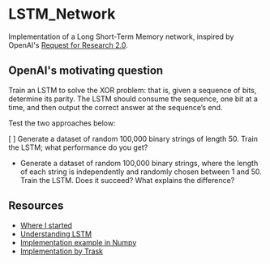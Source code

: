 # LSTM_Network

Implementation of a Long Short-Term Memory network, inspired by OpenAI's [Request for Research 2.0](https://blog.openai.com/requests-for-research-2/). 

## OpenAI's motivating question

Train an LSTM to solve the XOR problem: that is, given a sequence of bits, determine its parity. The LSTM should consume the sequence, one bit at a time, and then output the correct answer at the sequence’s end. 

Test the two approaches below:

[ ] Generate a dataset of random 100,000 binary strings of length 50. Train the LSTM; what performance do you get?
* Generate a dataset of random 100,000 binary strings, where the length of each string is independently and randomly chosen between 1 and 50. Train the LSTM. Does it succeed? What explains the difference?

## Resources

* [Where I started](https://towardsdatascience.com/lstm-by-example-using-tensorflow-feb0c1968537)
* [Understanding LSTM](http://colah.github.io/posts/2015-08-Understanding-LSTMs/)
* [Implementation example in Numpy](http://blog.varunajayasiri.com/numpy_lstm.html)
* [Implementation by Trask](https://iamtrask.github.io/2015/11/15/anyone-can-code-lstm/)

